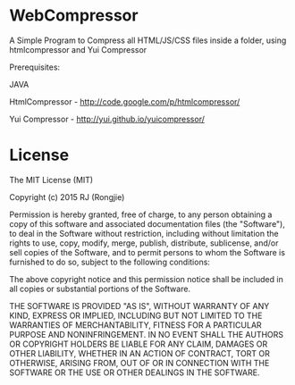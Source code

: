 # WebCompressor
A Simple Program to Compress all HTML/JS/CSS files inside a folder, using htmlcompressor and Yui Compressor


Prerequisites:

JAVA 

HtmlCompressor - http://code.google.com/p/htmlcompressor/ 

Yui Compressor - http://yui.github.io/yuicompressor/ 


# License

The MIT License (MIT)

Copyright (c) 2015 RJ (Rongjie)

Permission is hereby granted, free of charge, to any person obtaining a copy
of this software and associated documentation files (the "Software"), to deal
in the Software without restriction, including without limitation the rights
to use, copy, modify, merge, publish, distribute, sublicense, and/or sell
copies of the Software, and to permit persons to whom the Software is
furnished to do so, subject to the following conditions:

The above copyright notice and this permission notice shall be included in all
copies or substantial portions of the Software.

THE SOFTWARE IS PROVIDED "AS IS", WITHOUT WARRANTY OF ANY KIND, EXPRESS OR
IMPLIED, INCLUDING BUT NOT LIMITED TO THE WARRANTIES OF MERCHANTABILITY,
FITNESS FOR A PARTICULAR PURPOSE AND NONINFRINGEMENT. IN NO EVENT SHALL THE
AUTHORS OR COPYRIGHT HOLDERS BE LIABLE FOR ANY CLAIM, DAMAGES OR OTHER
LIABILITY, WHETHER IN AN ACTION OF CONTRACT, TORT OR OTHERWISE, ARISING FROM,
OUT OF OR IN CONNECTION WITH THE SOFTWARE OR THE USE OR OTHER DEALINGS IN THE
SOFTWARE.

